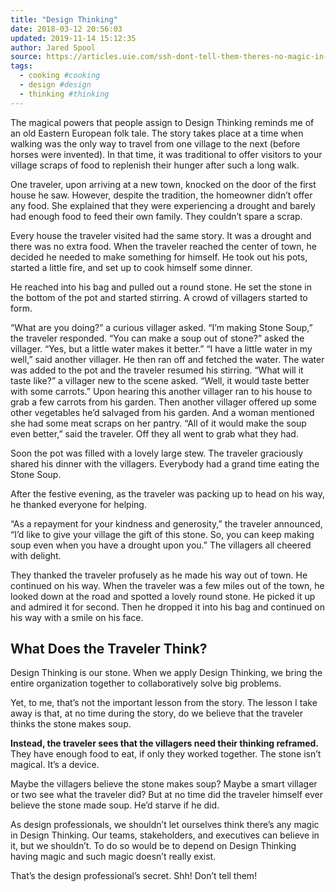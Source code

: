 ```yaml
---
title: "Design Thinking"
date: 2018-03-12 20:56:03
updated: 2019-11-14 15:12:35
author: Jared Spool
source: https://articles.uie.com/ssh-dont-tell-them-theres-no-magic-in-design-thinking/
tags:
  - cooking #cooking
  - design #design
  - thinking #thinking
---
```

The magical powers that people assign to Design Thinking reminds me of an old Eastern European folk tale. The story takes place at a time when walking was the only way to travel from one village to the next (before horses were invented). In that time, it was traditional to offer visitors to your village scraps of food to replenish their hunger after such a long walk.

One traveler, upon arriving at a new town, knocked on the door of the first house he saw. However, despite the tradition, the homeowner didn’t offer any food. She explained that they were experiencing a drought and barely had enough food to feed their own family. They couldn’t spare a scrap.

Every house the traveler visited had the same story. It was a drought and there was no extra food.
When the traveler reached the center of town, he decided he needed to make something for himself. He took out his pots, started a little fire, and set up to cook himself some dinner.

He reached into his bag and pulled out a round stone. He set the stone in the bottom of the pot and started stirring. A crowd of villagers started to form.

“What are you doing?” a curious villager asked.
“I’m making Stone Soup,” the traveler responded.
“You can make a soup out of stone?” asked the villager.
“Yes, but a little water makes it better.”
“I have a little water in my well,” said another villager. He then ran off and fetched the water. The water was added to the pot and the traveler resumed his stirring.
“What will it taste like?” a villager new to the scene asked.
“Well, it would taste better with some carrots.” Upon hearing this another villager ran to his house to grab a few carrots from his garden.
Then another villager offered up some other vegetables he’d salvaged from his garden. And a woman mentioned she had some meat scraps on her pantry.
“All of it would make the soup even better,” said the traveler. Off they all went to grab what they had.

Soon the pot was filled with a lovely large stew. The traveler graciously shared his dinner with the villagers. Everybody had a grand time eating the Stone Soup.

After the festive evening, as the traveler was packing up to head on his way, he thanked everyone for helping.

“As a repayment for your kindness and generosity,” the traveler announced, “I’d like to give your village the gift of this stone. So, you can keep making soup even when you have a drought upon you.” The villagers all cheered with delight.

They thanked the traveler profusely as he made his way out of town. He continued on his way.
When the traveler was a few miles out of the town, he looked down at the road and spotted a lovely round stone. He picked it up and admired it for second. Then he dropped it into his bag and continued on his way with a smile on his face.

## What Does the Traveler Think?

Design Thinking is our stone. When we apply Design Thinking, we bring the entire organization together to collaboratively solve big problems.

Yet, to me, that’s not the important lesson from the story. The lesson I take away is that, at no time during the story, do we believe that the traveler thinks the stone makes soup.

__Instead, the traveler sees that the villagers need their thinking reframed.__ They have enough food to eat, if only they worked together. The stone isn’t magical. It’s a device.

Maybe the villagers believe the stone makes soup? Maybe a smart villager or two see what the traveler did? But at no time did the traveler himself ever believe the stone made soup. He’d starve if he did.

As design professionals, we shouldn’t let ourselves think there’s any magic in Design Thinking. Our teams, stakeholders, and executives can believe in it, but we shouldn’t. To do so would be to depend on Design Thinking having magic and such magic doesn’t really exist.

That’s the design professional’s secret. Shh! Don’t tell them!